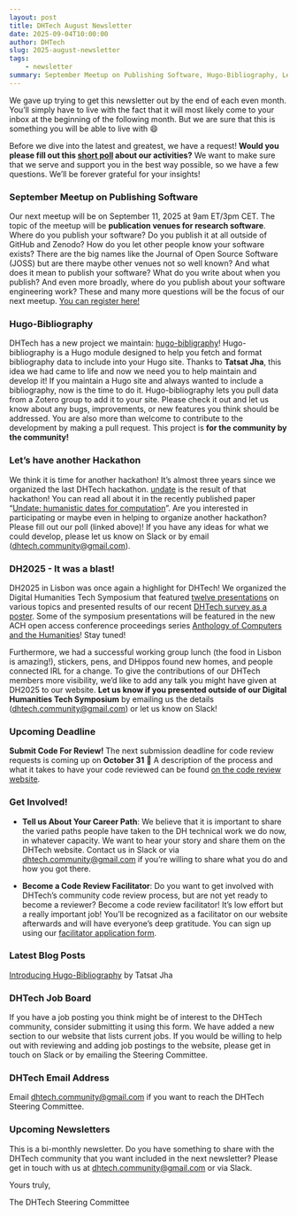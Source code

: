 ```yaml
---
layout: post
title: DHTech August Newsletter
date: 2025-09-04T10:00:00
author: DHTech
slug: 2025-august-newsletter
tags:
    - newsletter
summary: September Meetup on Publishing Software, Hugo-Bibliography, Let’s have another Hackathon!, DH2025 - It was a blast!, Upcoming Deadline, Get Involved!, Latest Blog Posts, DHTech Job Board, DHTech Email Address, Upcoming Newsletters, Yours truly, The DHTech Steering Committee
---
```



We gave up trying to get this newsletter out by the end of each even month. You’ll simply have to live with the fact that it will most likely come to your inbox at the beginning of the following month. But we are sure that this is something you will be able to live with 😄

Before we dive into the latest and greatest, we have a request! **Would you please fill out this [short poll](https://forms.gle/oMoP5sgeBTmB71Ya6) about our activities?** We want to make sure that we serve and support you in the best way possible, so we have a few questions. We’ll be forever grateful for your insights!

### September Meetup on Publishing Software


Our next meetup will be on September 11, 2025 at 9am ET/3pm CET. The topic of the meetup will be **publication venues for research software**. Where do you publish your software? Do you publish it at all outside of GitHub and Zenodo? How do you let other people know your software exists? There are the big names like the Journal of Open Source Software (JOSS) but are there maybe other venues not so well known? And what does it mean to publish your software? What do you write about when you publish? And even more broadly, where do you publish about your software engineering work? These and many more questions will be the focus of our next meetup. [You can register here!](https://asu.zoom.us/meeting/register/xE0TTnFfSfqp6XtxzYjwNA)

### Hugo-Bibliography

DHTech has a new project we maintain: [hugo-bibligraphy](https://github.com/dh-tech/hugo-bibliography)! Hugo-bibliography is a Hugo module designed to help you fetch and format bibliography data to include into your Hugo site. Thanks to **Tatsat Jha**, this idea we had came to life and now we need you to help maintain and develop it! If you maintain a Hugo site and always wanted to include a bibliography, now is the time to do it. Hugo-bibliography lets you pull data from a Zotero group to add it to your site. Please check it out and let us know about any bugs, improvements, or new features you think should be addressed. You are also more than welcome to contribute to the development by making a pull request. This project is **for the community by the community!**

### Let’s have another Hackathon

We think it is time for another hackathon! It’s almost three years since we organized the last DHTech hackathon. [undate](https://github.com/dh-tech/undate-python) is the result of that hackathon! You can read all about it in the recently published paper “[Undate: humanistic dates for computation](https://www.cambridge.org/core/journals/computational-humanities-research/article/undate-humanistic-dates-for-computation/F6C820D6D40C5F8BB8CBC3570E34378C)”. Are you interested in participating or maybe even in helping to organize another hackathon? Please fill out our poll (linked above)! If you have any ideas for what we could develop, please let us know on Slack or by email (dhtech.community@gmail.com). 

### DH2025 - It was a blast!

DH2025 in Lisbon was once again a highlight for DHTech! We organized the Digital Humanities Tech Symposium that featured [twelve presentations](https://dh-tech.github.io/2025/06/04/digital-humanities-tech-symposium-agenda/) on various topics and presented results of our recent [DHTech survey as a poster](https://zenodo.org/records/15863899). Some of the symposium presentations will be featured in the new ACH open access conference proceedings series [Anthology of Computers and the Humanities](https://anthology.ach.org/)! Stay tuned!

Furthermore, we had a successful working group lunch (the food in Lisbon is amazing!), stickers, pens, and DHippos found new homes, and people connected IRL for a change. To give the contributions of our DHTech members more visibility, we’d like to add any talk you might have given at DH2025 to our website. **Let us know if you presented outside of our Digital Humanities Tech Symposium** by emailing us the details (dhtech.community@gmail.com) or let us know on Slack! 

### Upcoming Deadline

**Submit Code For Review!** The next submission deadline for code review requests is coming up on **October 31** 🎃 A description of the process and what it takes to have your code reviewed can be found [on the code review website](https://dhcodereview.github.io/).

### Get Involved!

- **Tell us About Your Career Path**: We believe that it is important to share the varied paths people have taken to the DH technical work we do now, in whatever capacity. We want to hear your story and share them on the DHTech website. Contact us in Slack or via dhtech.community@gmail.com if you’re willing to share what you do and how you got there.

- **Become a Code Review Facilitator**: Do you want to get involved with DHTech’s community code review process, but are not yet ready to become a reviewer? Become a code review facilitator! It’s low effort but a really important job! You’ll be recognized as a facilitator on our website afterwards and will have everyone’s deep gratitude. You can sign up using our [facilitator application form](https://forms.gle/GPzv3wzuB5WXq24V9).

### Latest Blog Posts

[Introducing Hugo-Bibliography](https://dh-tech.github.io/blog/2025/07/11/hugo-bibliography/) by Tatsat Jha

### DHTech Job Board

If you have a job posting you think might be of interest to the DHTech community, consider submitting it using this form. We have added a new section to our website that lists current jobs. If you would be willing to help out with reviewing and adding job postings to the website, please get in touch on Slack or by emailing the Steering Committee.

### DHTech Email Address

Email dhtech.community@gmail.com if you want to reach the DHTech Steering Committee.

### Upcoming Newsletters


This is a bi-monthly newsletter. Do you have something to share with the DHTech community that you want included in the next newsletter? Please get in touch with us at dhtech.community@gmail.com or via Slack.


Yours truly,

The DHTech Steering Committee
